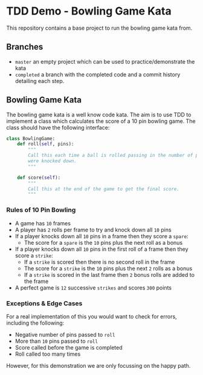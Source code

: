 # TDD Demo - Bowling Game Kata

This repository contains a base project to run the bowling game kata from.

## Branches

- `master` an empty project which can be used to practice/demonstrate the kata
- `completed` a branch with the completed code and a commit history detailing
  each step.
  
## Bowling Game Kata

The bowling game kata is a well know code kata. The aim is to use TDD to
implement a class which calculates the score of a 10 pin bowling game. The class
should have the following interface:

```python
class BowlingGame:
    def roll(self, pins):
        """
        Call this each time a ball is rolled passing in the number of pins that
        were knocked down.
        """

    def score(self):
        """
        Call this at the end of the game to get the final score.
        """
```

### Rules of 10 Pin Bowling

- A game has `10` frames
- A player has `2` rolls per frame to try and knock down all `10` pins
- If a player knocks down all `10` pins in a frame then they score a `spare`:
  - The score for a `spare` is the `10` pins plus the next roll as a bonus
- If a player knocks down all `10` pins in the first roll of a frame then they
  score a `strike`:
  - If a `strike` is scored then there is no second roll in the frame
  - The score for a `strike` is the `10` pins plus the next `2` rolls as a bonus
  - If a `strike` is scored in the last frame then `2` bonus rolls are added to
    the frame
- A perfect game is `12` successive `strikes` and scores `300` points

### Exceptions & Edge Cases

For a real implementation of this you would want to check for errors, including
the following:

- Negative number of pins passed to `roll`
- More than `10` pins passed to `roll`
- Score called before the game is completed
- Roll called too many times

However, for this demonstration we are only focussing on the happy path.